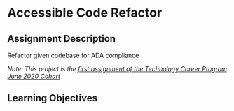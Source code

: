 # Accessible Code Refactor

## Assignment Description
Refactor given codebase for ADA compliance  

*Note: This project is the [first assignment of the Technology Career Program June 2020 Cohort](https://github.com/nvansturgill/nvsActivities/tree/master/01-HTML-Git-CSS/02-Homework)*  

## Learning Objectives
